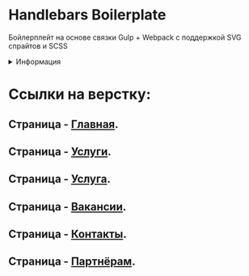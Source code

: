# Handlebars Boilerplate

Бойлерплейт на основе связки Gulp + Webpack с поддержкой SVG спрайтов и SCSS

<details>
  <summary>Информация</summary>

Установить Node JS, затем выполнить команду:

```bash
npm install
```

## Использование

В режиме разработки:

```bash
npm run dev
```
В продакшен режиме:

```bash
npm run build
```

</details>

# Ссылки на верстку:
## Страница - [Главная](https://aaccent.github.io/new-tech_layout/).
## Страница - [Услуги](https://aaccent.github.io/new-tech_layout/page-services.html).
## Страница - [Услуга](https://aaccent.github.io/new-tech_layout/page-service.html).
## Страница - [Вакансии](https://aaccent.github.io/new-tech_layout/page-partners.html).
## Страница - [Контакты](https://aaccent.github.io/new-tech_layout/page-contacts.html).
## Страница - [Партнёрам](https://aaccent.github.io/new-tech_layout/page-partners.html).
